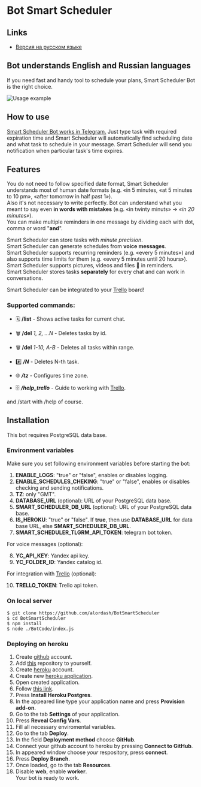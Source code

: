 # Bot Smart Scheduler

## Links

- [Версия на русском языке](README.md)

## Bot understands English and Russian languages

If you need fast and handy tool to schedule your plans, Smart Scheduler Bot is the right choice.

![Usage example](https://habrastorage.org/webt/br/md/wx/brmdwxnbkbo-3pu7ff77fqjrqva.png)

## How to use

[Smart Scheduler Bot works in Telegram.](https://t.me/SmartScheduler_bot)
Just type task with required expiration time and Smart Scheduler will automatically find scheduling date and what task to schedule in your message.
Smart Scheduler will send you notification when particular task's time expires.


## Features

You do not need to follow specified date format, Smart Scheduler understands most of human date formats (e.g. «in 5 minutes, «at 5 minutes to 10 pm», «after tomorrow in half past 1»).  
Also it's not necessary to write perfectly. Bot can understand what you meant to say even **in words with mistakes** (e.g. «in twinty minuts» -> *«in 20 minutes»*).  
You can make multiple reminders in one message by dividing each with dot, comma or word "**and**".  
  
Smart Scheduler can store tasks with *minute precision*.  
Smart Scheduler can generate schedules from **voice messages**.  
Smart Scheduler supports recurring reminders (e.g. «every 5 minutes») and also supports time limits for them (e.g. «every 5 minutes until 20 hours»).  
Smart Scheduler supports pictures, videos and files 💾 in reminders.  
Smart Scheduler stores tasks **separately** for every chat and can work in conversations.  

Smart Scheduler can be integrated to your [Trello](https://trello.com/) board!  

### Supported commands:

- 🗓 **/list** - Shows active tasks for current chat.

- 🗑 **/del** _1, 2, ...N_ - Deletes tasks by id.

- 🗑 **/del** _1-10, A-B_ - Deletes all tasks within range.

- #️⃣ **_/N_** - Deletes N-th task.

- 🌐 **_/tz_** - Configures time zone.

- 🗄 **_/help_trello_** - Guide to working with [Trello](https://trello.com/).

and /start with /help of course.


## Installation

This bot requires PostgreSQL data base.  

### Environment variables

Make sure you set following environment variables before starting the bot:  
1. **ENABLE_LOGS**: "true" or "false", enables or disables logging.  
2. **ENABLE_SCHEDULES_CHEKING**: "true" or "false", enables or disables checking and sending notifications.  
3. **TZ**: only "GMT".  
4. **DATABASE_URL** (optional): URL of your PostgreSQL data base.  
5. **SMART_SCHEDULER_DB_URL** (optional): URL of your PostgreSQL data base.  
6. **IS_HEROKU**: "true" or "false". If **true**, then use **DATABASE_URL** for data base URL, else **SMART_SCHEDULER_DB_URL**.  
7. **SMART_SCHEDULER_TLGRM_API_TOKEN**: telegram bot token.  
  
For voice messages (optional):  

8. **YC_API_KEY**: Yandex api key.  
9. **YC_FOLDER_ID**: Yandex catalog id.  

For integration with [Trello](https://trello.com/) (optional):  

10. **TRELLO_TOKEN**: Trello api token.  

### On local server

```
$ git clone https://github.com/alordash/BotSmartScheduler
$ cd BotSmartScheduler
$ npm install
$ node ./BotCode/index.js
```

### Deploying on heroku

1. Create [github](https://github.com/join) account.  
2. Add [this](https://github.com/alordash/BotSmartScheduler) repository to yourself.  
3. Create [heroku](https://signup.heroku.com/) account.  
4. Create new [heroku application](https://dashboard.heroku.com/new-app).  
5. Open created application.  
6. Follow [this link](https://elements.heroku.com/addons/heroku-postgresql).  
7. Press **Install Heroku Postgres**.  
8. In the appeared line type your application name and press **Provision add-on**.  
9. Go to the tab **Settings** of your application.  
10. Press **Reveal Config Vars**.  
11. Fill all necessary enviromental variables.  
12. Go to the tab **Deploy**.  
13. In the field **Deployment method** choose **GitHub**.  
14. Connect your github account to heroku by pressing **Connect to GitHub**.  
15. In appeared window choose *your* respository, press **connect**.  
16. Press **Deploy Branch**.  
17. Once loaded, go to the tab **Resources**.  
18. Disable **web**, enable **worker**.  
Your bot is ready to work.
